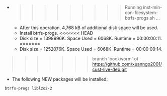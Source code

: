 * >>>>>>>>> Running inst-min-con-filesystem-btrfs-progs.sh ...
  * After this operation, 4,768 kB of additional disk space will be used.
  * Install btrfs-progs.
<<<<<<< HEAD
  * Disk size = 1398996K. Space Used = 6068K. Runtime = 00:00:00:11.
=======
  * Disk size = 1252076K. Space Used = 6068K. Runtime = 00:00:00:14.
>>>>>>> branch 'bookworm' of https://github.com/xuanngo2001/cust-live-deb.git
  * The following NEW packages will be installed:
  ```bash
btrfs-progs liblzo2-2
  ```
